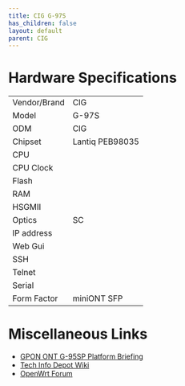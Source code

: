 ```yaml
---
title: CIG G-97S
has_children: false
layout: default
parent: CIG
---
```


# Hardware Specifications

|              |                 |
| ------------ | --------------- |
| Vendor/Brand | CIG             |
| Model        | G-97S           |
| ODM          | CIG             |
| Chipset      | Lantiq PEB98035 |
| CPU          |                 |
| CPU Clock    |                 |
| Flash        |                 |
| RAM          |                 |
| HSGMII       |                 |
| Optics       | SC              |
| IP address   |                 |
| Web Gui      |                 |
| SSH          |                 |
| Telnet       |                 |
| Serial       |                 |
| Form Factor  | miniONT SFP     |

# Miscellaneous Links

- [GPON ONT G-95SP Platform Briefing](https://www.cigtech.com/wp-content/uploads/2018/03/G-95SP_DataSheet_V2.pdf)
- [Tech Info Depot Wiki](http://en.techinfodepot.shoutwiki.com/wiki/Cigtech_G-95SP)
- [OpenWrt Forum](https://forum.openwrt.org/t/cigtech-g-95sp-sfp-gpon/63352)
